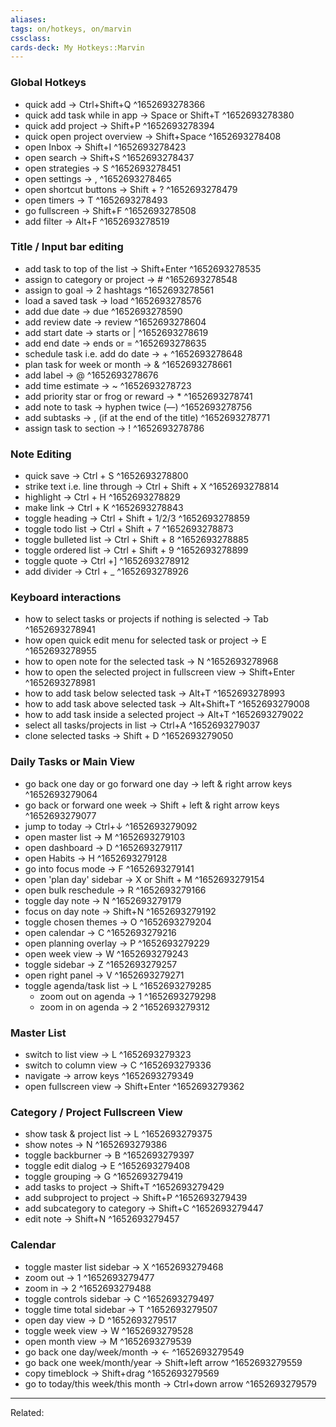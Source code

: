 ```yaml
---
aliases:
tags: on/hotkeys, on/marvin
cssclass:
cards-deck: My Hotkeys::Marvin
---
```


### Global Hotkeys
- quick add → Ctrl+Shift+Q ^1652693278366
- quick add task while in app → Space or Shift+T ^1652693278380
- quick add project → Shift+P ^1652693278394
- quick open project overview → Shift+Space ^1652693278408
- open Inbox → Shift+I ^1652693278423
- open search → Shift+S ^1652693278437
- open strategies → S ^1652693278451
- open settings → , ^1652693278465
- open shortcut buttons → Shift + ? ^1652693278479
- open timers → T ^1652693278493
- go fullscreen → Shift+F ^1652693278508
- add filter → Alt+F ^1652693278519


### Title / Input bar editing
- add task to top of the list → Shift+Enter ^1652693278535
- assign to category or project → # ^1652693278548
- assign to goal → 2 hashtags ^1652693278561
- load a saved task → load ^1652693278576
- add due date → due ^1652693278590
- add review date → review ^1652693278604
- add start date → starts or | ^1652693278619
- add end date → ends or = ^1652693278635
- schedule task i.e. add do date → + ^1652693278648
- plan task for week or month → & ^1652693278661
- add label → @ ^1652693278676
- add time estimate → ~ ^1652693278723
- add priority star or frog or reward → * ^1652693278741
- add note to task → hyphen twice (—) ^1652693278756
- add subtasks → , (if at the end of the title) ^1652693278771
- assign task to section → ! ^1652693278786



### Note Editing
- quick save → Ctrl + S ^1652693278800
- strike text i.e. line through → Ctrl + Shift + X ^1652693278814
- highlight → Ctrl + H ^1652693278829
- make link → Ctrl + K ^1652693278843
- toggle heading → Ctrl + Shift + 1/2/3 ^1652693278859
- toggle todo list → Ctrl + Shift + 7 ^1652693278873
- toggle bulleted list → Ctrl + Shift + 8 ^1652693278885
- toggle ordered list → Ctrl + Shift + 9 ^1652693278899
- toggle quote → Ctrl +] ^1652693278912
- add divider → Ctrl + _ ^1652693278926


### Keyboard interactions
- how to select tasks or projects if nothing is selected → Tab ^1652693278941
- how open quick edit menu for selected task or project → E ^1652693278955
- how to open note for the selected task → N ^1652693278968
- how to open the selected project in fullscreen view → Shift+Enter ^1652693278981
- how to add task below selected task → Alt+T ^1652693278993
- how to add task above selected task → Alt+Shift+T ^1652693279008
- how to add task inside a selected project → Alt+T ^1652693279022
- select all tasks/projects in list → Ctrl+A ^1652693279037
- clone selected tasks → Shift + D ^1652693279050


### Daily Tasks or Main View
- go back one day or go forward one day → left & right arrow keys ^1652693279064
- go back or forward one week → Shift + left & right arrow keys ^1652693279077
- jump to today → Ctrl+↓ ^1652693279092
- open master list → M ^1652693279103
- open dashboard → D ^1652693279117
- open Habits → H ^1652693279128
- go into focus mode → F ^1652693279141
- open 'plan day' sidebar → X or Shift + M ^1652693279154
- open bulk reschedule → R ^1652693279166
- toggle day note → N ^1652693279179
- focus on day note → Shift+N ^1652693279192
- toggle chosen themes → O ^1652693279204
- open calendar → C ^1652693279216
- open planning overlay → P ^1652693279229
- open week view → W ^1652693279243
- toggle sidebar → Z ^1652693279257
- open right panel → V ^1652693279271
- toggle agenda/task list → L ^1652693279285
	- zoom out on agenda → 1 ^1652693279298
	- zoom in on agenda → 2 ^1652693279312


### Master List
- switch to list view → L ^1652693279323
- switch to column view → C ^1652693279336
- navigate → arrow keys ^1652693279349
- open fullscreen view → Shift+Enter ^1652693279362


### Category / Project Fullscreen View
- show task & project list → L ^1652693279375
- show notes → N ^1652693279386
- toggle backburner → B ^1652693279397
- toggle edit dialog → E ^1652693279408
- toggle grouping → G ^1652693279419
- add tasks to project → Shift+T ^1652693279429
- add subproject to project → Shift+P ^1652693279439
- add subcategory to category → Shift+C ^1652693279447
- edit note → Shift+N ^1652693279457


### Calendar
- toggle master list sidebar → X ^1652693279468
- zoom out → 1 ^1652693279477
- zoom in → 2 ^1652693279488
- toggle controls sidebar → C ^1652693279497
- toggle time total sidebar → T ^1652693279507
- open day view → D ^1652693279517
- toggle week view → W ^1652693279528
- open month view → M ^1652693279539
- go back one day/week/month → ← ^1652693279549
- go back one week/month/year → Shift+left arrow ^1652693279559
- copy timeblock → Shift+drag ^1652693279569
- go to today/this week/this month → Ctrl+down arrow ^1652693279579



---
Related:


